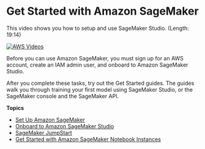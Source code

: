 # Get Started with Amazon SageMaker<a name="gs"></a>

This video shows you how to setup and use SageMaker Studio\. \(Length: 19:14\)

[![AWS Videos](http://img.youtube.com/vi/https://www.youtube.com/embed/wiDHCWVrjCU/0.jpg)](http://www.youtube.com/watch?v=https://www.youtube.com/embed/wiDHCWVrjCU)

Before you can use Amazon SageMaker, you must sign up for an AWS account, create an IAM admin user, and onboard to Amazon SageMaker Studio\.

After you complete these tasks, try out the Get Started guides\. The guides walk you through training your first model using SageMaker Studio, or the SageMaker console and the SageMaker API\.

**Topics**
+ [Set Up Amazon SageMaker](gs-set-up.md)
+ [Onboard to Amazon SageMaker Studio](gs-studio-onboard.md)
+ [SageMaker JumpStart](studio-jumpstart.md)
+ [Get Started with Amazon SageMaker Notebook Instances](gs-console.md)